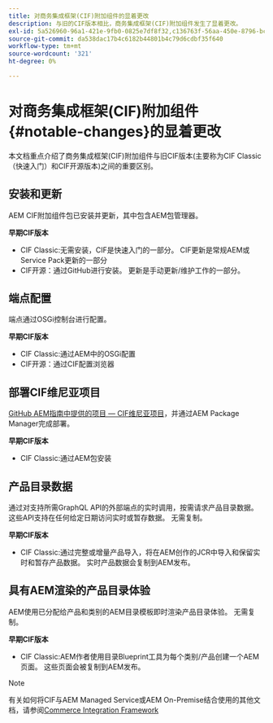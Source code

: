 ```yaml
---
title: 对商务集成框架(CIF)附加组件的显着更改
description: 与旧的CIF版本相比，商务集成框架(CIF)附加组件发生了显着更改。
exl-id: 5a526960-96a1-421e-9fb0-0825e7df8f32,c136763f-56aa-450e-8796-bc84bf6c205d
source-git-commit: da538dac17b4c6182b44801b4c79d6cdbf35f640
workflow-type: tm+mt
source-wordcount: '321'
ht-degree: 0%

---
```


# 对商务集成框架(CIF)附加组件{#notable-changes}的显着更改

本文档重点介绍了商务集成框架(CIF)附加组件与旧CIF版本(主要称为CIF Classic（快速入门）和CIF开源版本)之间的重要区别。

## 安装和更新

AEM CIF附加组件包已安装并更新，其中包含AEM包管理器。

**早期CIF版本**

* CIF Classic:无需安装，CIF是快速入门的一部分。 CIF更新是常规AEM或Service Pack更新的一部分
* CIF开源：通过GitHub进行安装。 更新是手动更新/维护工作的一部分。

## 端点配置

端点通过OSGi控制台进行配置。

**早期CIF版本**

* CIF Classic:通过AEM中的OSGi配置
* CIF开源：通过CIF配置浏览器

## 部署CIF维尼亚项目

[GitHub AEM指南中提供的项目 — CIF维尼亚项目](https://github.com/adobe/aem-cif-guides-venia)，并通过AEM Package Manager完成部署。

**早期CIF版本**

* CIF Classic:通过AEM包安装

## 产品目录数据

通过对支持所需GraphQL API的外部端点的实时调用，按需请求产品目录数据。 这些API支持在任何给定日期访问实时或暂存数据。 无需复制。

**早期CIF版本**

* CIF Classic:通过完整或增量产品导入，将在AEM创作的JCR中导入和保留实时和暂存产品数据。 实时产品数据会复制到AEM发布。

## 具有AEM渲染的产品目录体验

AEM使用已分配给产品和类别的AEM目录模板即时渲染产品目录体验。 无需复制。

**早期CIF版本**

* CIF Classic:AEM作者使用目录Blueprint工具为每个类别/产品创建一个AEM页面。 这些页面会被复制到AEM发布。

>[!NOTE]
>
>有关如何将CIF与AEM Managed Service或AEM On-Premise结合使用的其他文档，请参阅[Commerce Integration Framework](https://www.adobe.io/apis/experiencecloud/commerce-integration-framework/getting-started.html)
